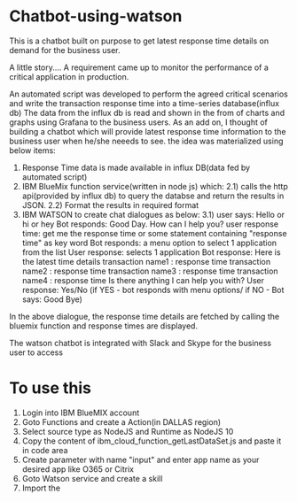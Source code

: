 # Chatbot-using-watson
This is a chatbot built on purpose to get latest response time details on demand for the business user.

A little story....
A requirement came up to monitor the performance of a critical application in production. 

An automated script was developed to perform the agreed critical scenarios and write the transaction response time into a time-series database(influx db)
The data from the influx db is read and shown in the from of charts and graphs using Grafana to the business users.
As an add on, I thought of building a chatbot which will provide latest response time information to the business user when he/she neeeds to see.
the idea was materialized using below items:
1) Response Time data is made available in influx DB(data fed by automated script)
2) IBM BlueMix function service(written in node js) which:
  2.1) calls the http api(provided by influx db) to query the databse and return the results in JSON.
  2.2) Format the results in required format
3) IBM WATSON to create chat dialogues as below:
  3.1) user says: Hello or hi or hey
       Bot responds: Good Day. How can I help you?
       user response time: get me the response time or some statement containing "response time" as key word
       Bot responds: a menu option to select 1 application from the list
       User response: selects 1 application
       Bot response: Here is the latest time details
                     transaction name1 : response time
                     transaction name2 : response time
                     transaction name3 : response time
                     transaction name4 : response time
                    Is there anything I can help you with?
       User response: Yes/No (if YES - bot responds with menu options/ if NO - Bot says: Good Bye)
       
In the above dialogue, the response time details are fetched by calling the bluemix function and response times are displayed.

The watson chatbot is integrated with Slack and Skype for the business user to access


# To use this
1) Login into IBM BlueMIX account
2) Goto Functions and create a Action(in DALLAS region)
3) Select source type as NodeJS and Runtime as NodeJS 10
4) Copy the content of ibm_cloud_function_getLastDataSet.js and paste it in code area
5) Create parameter with name "input" and enter app name as your desired app like O365 or Citrix
6) Goto Watson service and create a skill
7) Import the
